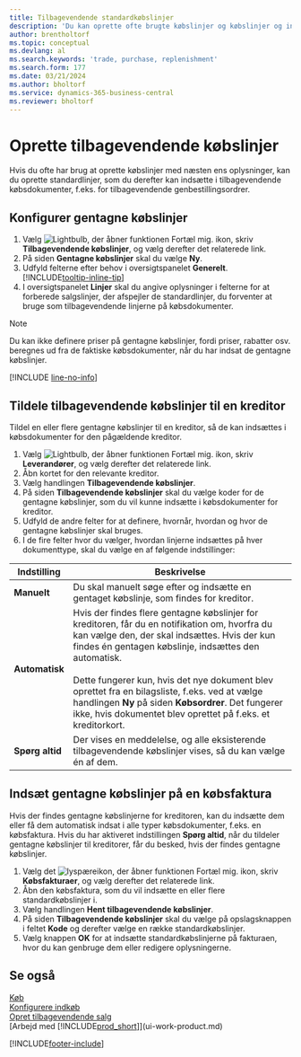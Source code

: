```yaml
---
title: Tilbagevendende standardkøbslinjer
description: 'Du kan oprette ofte brugte købslinjer og købslinjer og indsætte dem i købsdokumenter, som du hurtigt kan udfylde linjerne med standardoplysninger.'
author: brentholtorf
ms.topic: conceptual
ms.devlang: al
ms.search.keywords: 'trade, purchase, replenishment'
ms.search.form: 177
ms.date: 03/21/2024
ms.author: bholtorf
ms.service: dynamics-365-business-central
ms.reviewer: bholtorf
---
```

# <a name="create-recurring-purchase-lines"></a>Oprette tilbagevendende købslinjer

Hvis du ofte har brug at oprette købslinjer med næsten ens oplysninger, kan du oprette standardlinjer, som du derefter kan indsætte i tilbagevendende købsdokumenter, f.eks. for tilbagevendende genbestillingsordrer.

## <a name="set-up-recurring-purchase-lines"></a>Konfigurer gentagne købslinjer

1. Vælg ![Lightbulb, der åbner funktionen Fortæl mig.](media/ui-search/search_small.png "Fortæl mig, hvad du vil foretage dig") ikon, skriv **Tilbagevendende købslinjer**, og vælg derefter det relaterede link.
2. På siden **Gentagne købslinjer** skal du vælge **Ny**.
3. Udfyld felterne efter behov i oversigtspanelet **Generelt**. [!INCLUDE[tooltip-inline-tip](includes/tooltip-inline-tip_md.md)]
4. I oversigtspanelet **Linjer** skal du angive oplysninger i felterne for at forberede salgslinjer, der afspejler de standardlinjer, du forventer at bruge som tilbagevendende linjerne på købsdokumenter.

> [!NOTE]
> Du kan ikke definere priser på gentagne købslinjer, fordi priser, rabatter osv. beregnes ud fra de faktiske købsdokumenter, når du har indsat de gentagne købslinjer.

[!INCLUDE [line-no-info](includes/line-no-info.md)]

## <a name="assign-recurring-purchase-lines-to-a-vendor"></a>Tildele tilbagevendende købslinjer til en kreditor

Tildel en eller flere gentagne købslinjer til en kreditor, så de kan indsættes i købsdokumenter for den pågældende kreditor.

1. Vælg ![Lightbulb, der åbner funktionen Fortæl mig.](media/ui-search/search_small.png "Fortæl mig, hvad du vil foretage dig") ikon, skriv **Leverandører**, og vælg derefter det relaterede link.
2. Åbn kortet for den relevante kreditor.
3. Vælg handlingen **Tilbagevendende købslinjer**.
4. På siden **Tilbagevendende købslinjer** skal du vælge koder for de gentagne købslinjer, som du vil kunne indsætte i købsdokumenter for kreditor.
5. Udfyld de andre felter for at definere, hvornår, hvordan og hvor de gentagne købslinjer skal bruges.
6. I de fire felter hvor du vælger, hvordan linjerne indsættes på hver dokumenttype, skal du vælge en af følgende indstillinger:

|Indstilling|Beskrivelse|
|------|-----------|
|**Manuelt**|Du skal manuelt søge efter og indsætte en gentaget købslinje, som findes for kreditor.|
|**Automatisk**|Hvis der findes flere gentagne købslinjer for kreditoren, får du en notifikation om, hvorfra du kan vælge den, der skal indsættes. Hvis der kun findes én gentagen købslinje, indsættes den automatisk.<br /><br />Dette fungerer kun, hvis det nye dokument blev oprettet fra en bilagsliste, f.eks. ved at vælge handlingen **Ny** på siden **Købsordrer**. Det fungerer ikke, hvis dokumentet blev oprettet på f.eks. et kreditorkort.|
|**Spørg altid**|Der vises en meddelelse, og alle eksisterende tilbagevendende købslinjer vises, så du kan vælge én af dem.

## <a name="insert-recurring-purchase-lines-on-a-purchase-invoice"></a>Indsæt gentagne købslinjer på en købsfaktura

Hvis der findes gentagne købslinjerne for kreditoren, kan du indsætte dem eller få dem automatisk indsat i alle typer købsdokumenter, f.eks. en købsfaktura. Hvis du har aktiveret indstillingen **Spørg altid**, når du tildeler gentagne købslinjer til kreditorer, får du besked, hvis der findes gentagne købslinjer.

1. Vælg det ![lyspæreikon, der åbner funktionen Fortæl mig.](media/ui-search/search_small.png "Fortæl mig, hvad du vil foretage dig") ikon, skriv **Købsfakturaer**, og vælg derefter det relaterede link.
2. Åbn den købsfaktura, som du vil indsætte en eller flere standardkøbslinjer i.
3. Vælg handlingen **Hent tilbagevendende købslinjer**.
4. På siden **Tilbagevendende købslinjer** skal du vælge på opslagsknappen i feltet **Kode** og derefter vælge en række standardkøbslinjer.
5. Vælg knappen **OK** for at indsætte standardkøbslinjerne på fakturaen, hvor du kan genbruge dem eller redigere oplysningerne.

## <a name="see-also"></a>Se også

[Køb](purchasing-manage-purchasing.md)  
[Konfigurere indkøb](purchasing-setup-purchasing.md)  
[Opret tilbagevendende salg](sales-how-work-standard-lines.md)  
[Arbejd med [!INCLUDE[prod_short](includes/prod_short.md)]](ui-work-product.md)  

[!INCLUDE[footer-include](includes/footer-banner.md)]
